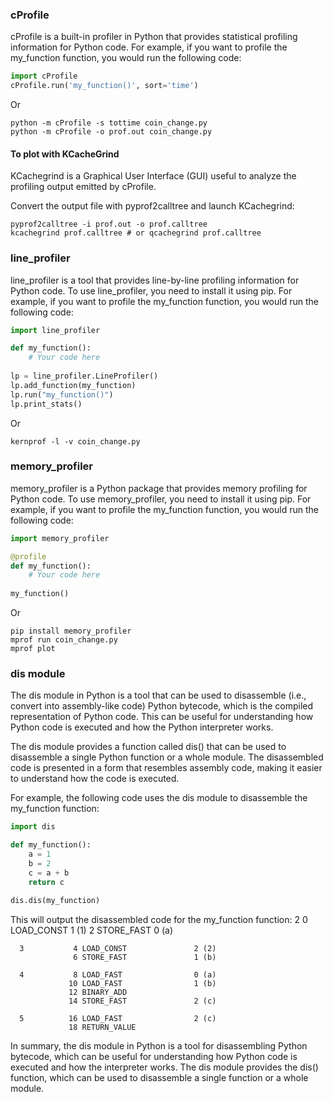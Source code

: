 ### cProfile
cProfile is a built-in profiler in Python that provides statistical profiling information for Python code. For example, if you want to profile the my_function function, you would run the following code:
```python
import cProfile
cProfile.run('my_function()', sort='time')

```
Or
```shell
python -m cProfile -s tottime coin_change.py
python -m cProfile -o prof.out coin_change.py
```
#### To plot with KCacheGrind
KCachegrind is a Graphical User Interface (GUI) useful to analyze the profiling output emitted by cProfile.

Convert the output file with pyprof2calltree and launch KCachegrind:

```shell
pyprof2calltree -i prof.out -o prof.calltree
kcachegrind prof.calltree # or qcachegrind prof.calltree
```
### line_profiler

line_profiler is a tool that provides line-by-line profiling information for Python code. To use line_profiler, you need to install it using pip. For example, if you want to profile the my_function function, you would run the following code:
```python
import line_profiler

def my_function():
    # Your code here
    
lp = line_profiler.LineProfiler()
lp.add_function(my_function)
lp.run("my_function()")
lp.print_stats()

```
Or
```shell
kernprof -l -v coin_change.py
```
### memory_profiler
memory_profiler is a Python package that provides memory profiling for Python code. To use memory_profiler, you need to install it using pip. For example, if you want to profile the my_function function, you would run the following code:
```python
import memory_profiler

@profile
def my_function():
    # Your code here
    
my_function()

```
Or
```shell
pip install memory_profiler
mprof run coin_change.py
mprof plot
```
### dis module
The dis module in Python is a tool that can be used to disassemble (i.e., convert into assembly-like code) Python bytecode, which is the compiled representation of Python code. This can be useful for understanding how Python code is executed and how the Python interpreter works.

The dis module provides a function called dis() that can be used to disassemble a single Python function or a whole module. The disassembled code is presented in a form that resembles assembly code, making it easier to understand how the code is executed.

For example, the following code uses the dis module to disassemble the my_function function:
```python
import dis

def my_function():
    a = 1
    b = 2
    c = a + b
    return c

dis.dis(my_function)

```
This will output the disassembled code for the my_function function:
      2           0 LOAD_CONST               1 (1)
                  2 STORE_FAST               0 (a)
    
      3           4 LOAD_CONST               2 (2)
                  6 STORE_FAST               1 (b)
    
      4           8 LOAD_FAST                0 (a)
                 10 LOAD_FAST                1 (b)
                 12 BINARY_ADD
                 14 STORE_FAST               2 (c)
    
      5          16 LOAD_FAST                2 (c)
                 18 RETURN_VALUE
    

In summary, the dis module in Python is a tool for disassembling Python bytecode, which can be useful for understanding how Python code is executed and how the interpreter works. The dis module provides the dis() function, which can be used to disassemble a single function or a whole module.
